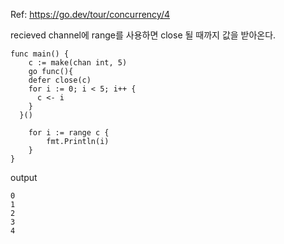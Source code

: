 Ref: https://go.dev/tour/concurrency/4

recieved channel에 range를 사용하면 close 될 때까지 값을 받아온다.

```golang
func main() {
	c := make(chan int, 5)
	go func(){
    defer close(c)
    for i := 0; i < 5; i++ {
      c <- i
    }
  }()
  
	for i := range c {
		fmt.Println(i)
	}
}
```

output
```
0
1
2
3
4
```
